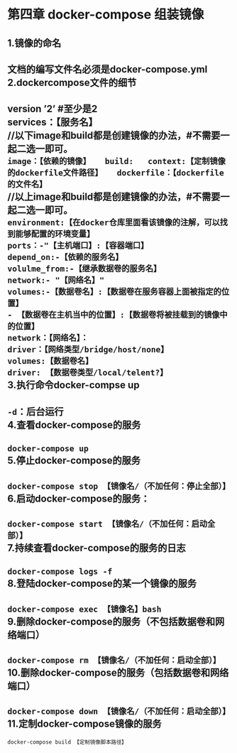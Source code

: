 第四章 docker-compose 组装镜像  
=======    
1.镜像的命名  
----------    
文档的编写文件名必须是docker-compose.yml  
2.dockercompose文件的细节  
----------     
version ’2’ #至少是2  
services：【服务名】  
  //以下image和build都是创建镜像的办法，#不需要一起二选一即可。  
  `image：【依赖的镜像】  
  build:  
    context:【定制镜像的dockerfile文件路径】  
    dockerfile：【dockerfile的文件名】`  
  //以上image和build都是创建镜像的办法，#不需要一起二选一即可。  
      `environment:【在docker仓库里面看该镜像的注解，可以找到能够配置的环境变量】`  
      `ports：-"【主机端口】:【容器端口】`  
      `depend_on:-【依赖的服务名】`  
      `volulme_from:-【继承数据卷的服务名】`  
      `network:- "【网络名】"`  
      `volumes:-【数据卷名】:【数据卷在服务容器上面被指定的位置】`  
              `- 【数据卷在主机当中的位置】:【数据卷将被挂载到的镜像中的位置】`  
      `network：【网络名】：`  
      `driver：【网络类型/bridge/host/none】`  
      `volumes:【数据卷名】`  
      `driver: 【数据卷类型/local/telent?】`  
3.执行命令docker-compse up  
-------------    
`-d`：后台运行  
4.查看docker-compose的服务   
-------    
`docker-compose up`  
5.停止docker-compose的服务   
-------    
`docker-compose stop 【镜像名/（不加任何：停止全部）】`  
6.启动docker-compose的服务：   
-------    
`docker-compose start 【镜像名/（不加任何：启动全部）】`  
7.持续查看docker-compose的服务的日志   
-------    
`docker-compose logs -f`  
8.登陆docker-compose的某一个镜像的服务   
-------    
`docker-compose exec 【镜像名】bash`  
9.删除docker-compose的服务（不包括数据卷和网络端口）   
-------    
`docker-compose rm 【镜像名/（不加任何：启动全部）】`  
10.删除docker-compose的服务（包括数据卷和网络端口）   
-------    
`docker-compose down 【镜像名/（不加任何：启动全部）】`  
11.定制docker-compose镜像的服务   
-------    
`docker-compose build 【定制镜像脚本路径】`  
